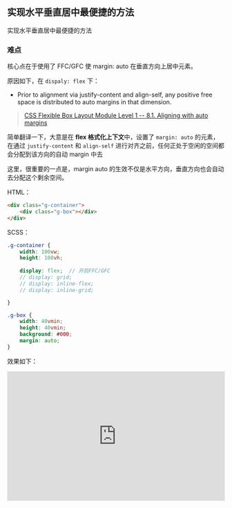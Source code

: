 ## 实现水平垂直居中最便捷的方法

实现水平垂直居中最便捷的方法

### 难点

核心点在于使用了 FFC/GFC 使 margin: auto 在垂直方向上居中元素。

原因如下，在 `dispaly: flex`  下：

+ Prior to alignment via justify-content and align-self, any positive free space is distributed to auto margins in that dimension.

> [CSS Flexible Box Layout Module Level 1 -- 8.1. Aligning with auto margins](https://www.w3.org/TR/2018/CR-css-flexbox-1-20181119/#auto-margins)

简单翻译一下，大意是在  **flex 格式化上下文**中，设置了 `margin: auto` 的元素，在通过 `justify-content` 和 `align-self` 进行对齐之前，任何正处于空闲的空间都会分配到该方向的自动 margin 中去

这里，很重要的一点是，margin auto 的生效不仅是水平方向，垂直方向也会自动去分配这个剩余空间。

 
HTML：

```HTML
<div class="g-container">
    <div class="g-box"></div>
</div>
```

SCSS：
```scss
.g-container {
    width: 100vw;
    height: 100vh;
    
    display: flex;  // 开启FFC/GFC
    // display: grid;
    // display: inline-flex;
    // display: inline-grid;

}

.g-box {
    width: 40vmin;
    height: 40vmin;
    background: #000;
    margin: auto;
}
```

效果如下：

<iframe height="300" style="width: 100%;" scrolling="no" title="最便捷的垂直居中方式" src="https://codepen.io/Chokcoco/embed/GarPev?height=300&theme-id=default&default-tab=css,result" frameborder="no" allowtransparency="true" allowfullscreen="true">
  See the Pen <a href='https://codepen.io/Chokcoco/pen/GarPev'>最便捷的垂直居中方式</a> by Chokcoco
  (<a href='https://codepen.io/Chokcoco'>@Chokcoco</a>) on <a href='https://codepen.io'>CodePen</a>.
</iframe>